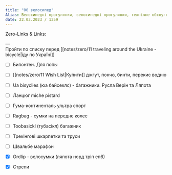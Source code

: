 ```yaml
---
title: "00 велосипед"
Alias: Велосипедні прогулянки, велосипедні прогулянки, технічне обслуговування велосипедів
date: 22.03.2023 / 1359  
---
```

Zero-Links & Links:  


—  
Пройти по списку перед [[notes/zero/11 traveling around the Ukraine - bicycle|їду по Україні]]
- [ ] Бипонтен. Для попы
- [ ] [[notes/zero/11 Wish List|Купити]] джгут, пончо, бинти, перекис водню
- [ ] Ua bisyclies (юа байсеклс) - багажники. Русла Верін та Ляпота
- [ ] Ланцюг miche pistard
- [ ] Гума-континенталь ультра спорт
- [ ] Ragbag - сумки на переднє колес
- [ ] Toobasickl (тубасікл) багажник
- [ ] Трекінгові шкарпетки та труси
- [ ] Швальбе марафон
- [x] Ordlip - велосумки (ляпота норд тріп еп6)
- [x] Стрепи

